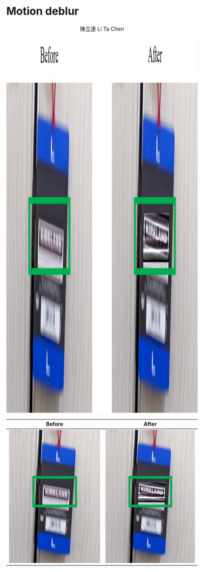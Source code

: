 # Motion deblur

<p align="center">
陳立達 Li Ta Chen
  
<img src="Images/1_Demonstration.jpg" width="1000" height="1000">
  
</p>

| Before      |After        |
:-------------------------:|:-------------------------:
<img src="Images/1_Before.jpg" width="350" height="350"> | <img src="Images/1_After.jpg" width="350" height="350">


